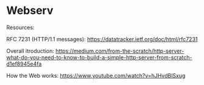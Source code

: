 # Webserv
Resources:

RFC 7231 (HTTP/1.1 messages): https://datatracker.ietf.org/doc/html/rfc7231

Overall itroduction: https://medium.com/from-the-scratch/http-server-what-do-you-need-to-know-to-build-a-simple-http-server-from-scratch-d1ef8945e4fa

How the Web works: https://www.youtube.com/watch?v=hJHvdBlSxug
